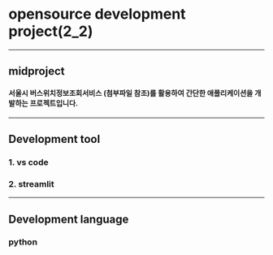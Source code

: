 # opensource development project(2_2)
*********
## midproject
#### 서울시 버스위치정보조회서비스 (첨부파일 참조)를 활용하여 간단한 애플리케이션을 개발하는 프로젝트입니다. 
**********
## Development tool
### 1. vs code

### 2. streamlit
****
## Development language
### python


